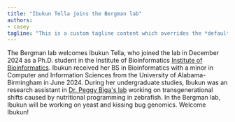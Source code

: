```yaml
---
title: "Ibukun Tella joins the Bergman lab"
authors:
- casey
tagline: "This is a custom tagline content which overrides the *default* page excerpt."
---
```

The Bergman lab welcomes Ibukun Tella, who joined the lab in December 2024 as a Ph.D. student in the Institute of Bioinformatics [Institute of Bioinformatics](https://iob.uga.edu/). Ibukun received her BS in Bioinformatics with a minor in Computer and Information Sciences from the University of Alabama-Birmingham in June 2024. During her undergraduate studies, Ibukun was an research assistant in [Dr. Peggy Biga's lab](https://www.uab.edu/cas/biology/people/faculty/peggy-biga) working on transgenerational shifts caused by nutritional programming in zebrafish. In the Bergman lab, Ibukun will be working on yeast and kissing bug genomics. Welcome Ibukun!